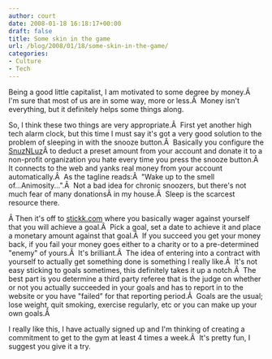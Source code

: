 ```yaml
---
author: court
date: 2008-01-18 16:18:17+00:00
draft: false
title: Some skin in the game
url: /blog/2008/01/18/some-skin-in-the-game/
categories:
- Culture
- Tech
---
```


Being a good little capitalist, I am motivated to some degree by money.Â  I'm sure that most of us are in some way, more or less.Â  Money isn't everything, but it definitely helps some things along.

So, I think these two things are very appropriate.Â  First yet another high tech alarm clock, but this time I must say it's got a very good solution to the problem of sleeping in with the snooze button.Â  Basically you configure the [SnuzNLuz](http://www.thinkgeek.com/stuff/41/snuznluz.shtml)Â to deduct a preset amount from your account and donate it to a non-profit organization you hate every time you press the snooze button.Â  It connects to the web and yanks real money from your account automatically.Â  As the tagline reads:Â  "Wake up to the smell of...Animosity...".Â  Not a bad idea for chronic snoozers, but there's not much fear of many donationsÂ in my house.Â  Sleep is the scarcest resource there.

Â Then it's off to [stickk.com](http://stickk.com) where you basically wager against yourself that you will achieve a goal.Â  Pick a goal, set a date to achieve it and place a monetary amount against that goal.Â  If you succeed you get your money back, if you fail your money goes either to a charity or to a pre-determined "enemy" of yours.Â  It's brilliant.Â  The idea of entering into a contract with yourself to actually get something done is something I really like.Â  It's not easy sticking to goals sometimes, this definitely takes it up a notch.Â  The best part is you determine a third party referee that is the judge on whether or not you actually succeeded in your goals and has to report in to the website or you have "failed" for that reporting period.Â  Goals are the usual; lose weight, quit smoking, exercise regularly, etc or you can make up your own goals.Â 

I really like this, I have actually signed up and I'm thinking of creating a commitment to get to the gym at least 4 times a week.Â  It's pretty fun, I suggest you give it a try.
